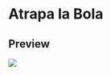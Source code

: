 # Atrapa la Bola
## Preview
<img src="https://github.com/tizielpro/Atrapa-la-Bola/blob/main/preview.png">
